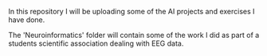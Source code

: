 In this repository I will be uploading some of the AI projects and exercises I have done.

The 'Neuroinformatics' folder will contain some of the work I did as part of a students scientific association dealing with EEG data.

